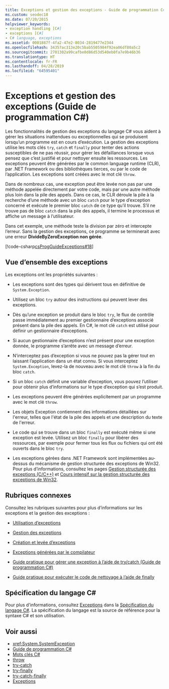 ```yaml
---
title: Exceptions et gestion des exceptions - Guide de programmation C#
ms.custom: seodec18
ms.date: 07/20/2015
helpviewer_keywords:
- exception handling [C#]
- exceptions [C#]
- C# language, exceptions
ms.assetid: 0001887f-4fa2-47e2-8034-2819477e2344
ms.openlocfilehash: 34357ac313e20c5bab5505984f92ea06df80a5c2
ms.sourcegitcommit: 2701302a99cafbe0d86d53d540eb0fa7e9b46b36
ms.translationtype: HT
ms.contentlocale: fr-FR
ms.lasthandoff: 04/28/2019
ms.locfileid: "64595401"
---
```

# <a name="exceptions-and-exception-handling-c-programming-guide"></a>Exceptions et gestion des exceptions (Guide de programmation C#)
Les fonctionnalités de gestion des exceptions du langage C# vous aident à gérer les situations inattendues ou exceptionnelles qui se produisent lorsqu’un programme est en cours d’exécution. La gestion des exceptions utilise les mots clés `try`, `catch` et `finally` pour tenter des actions susceptibles de ne pas réussir, pour gérer les défaillances lorsque vous pensez que c’est justifié et pour nettoyer ensuite les ressources. Les exceptions peuvent être générées par le common language runtime (CLR), par .NET Framework ou des bibliothèques tierces, ou par le code de l’application. Les exceptions sont créées avec le mot clé `throw`.  
  
 Dans de nombreux cas, une exception peut être levée non pas par une méthode appelée directement par votre code, mais par une autre méthode plus loin dans la pile des appels. Dans ce cas, le CLR déroule la pile à la recherche d’une méthode avec un bloc `catch` pour le type d’exception concerné et exécute le premier bloc `catch` de ce type qu’il trouve. S’il ne trouve pas de bloc `catch` dans la pile des appels, il termine le processus et affiche un message à l’utilisateur.  
  
 Dans cet exemple, une méthode teste la division par zéro et intercepte l’erreur. Sans la gestion des exceptions, ce programme se terminerait avec une erreur **DivideByZeroException non gérée**.  
  
 [!code-csharp[csProgGuideExceptions#18](~/samples/snippets/csharp/VS_Snippets_VBCSharp/csProgGuideExceptions/CS/Exceptions.cs#18)]  
  
## <a name="exceptions-overview"></a>Vue d’ensemble des exceptions  
 Les exceptions ont les propriétés suivantes :  
  
- Les exceptions sont des types qui dérivent tous en définitive de `System.Exception`.  
  
- Utilisez un bloc `try` autour des instructions qui peuvent lever des exceptions.  
  
- Dès qu’une exception se produit dans le bloc `try`, le flux de contrôle passe immédiatement au premier gestionnaire d’exceptions associé présent dans la pile des appels. En C#, le mot clé `catch` est utilisé pour définir un gestionnaire d’exceptions.  
  
- Si aucun gestionnaire d’exceptions n’est présent pour une exception donnée, le programme s’arrête avec un message d’erreur.  
  
- N’interceptez pas d’exception si vous ne pouvez pas la gérer tout en laissant l’application dans un état connu. Si vous interceptez `System.Exception`, levez-la de nouveau avec le mot clé `throw` à la fin du bloc `catch`.  
  
- Si un bloc `catch` définit une variable d’exception, vous pouvez l’utiliser pour obtenir plus d’informations sur le type d’exception qui s’est produit.  
  
- Les exceptions peuvent être générées explicitement par un programme avec le mot clé `throw`.  
  
- Les objets Exception contiennent des informations détaillées sur l'erreur, telles que l'état de la pile des appels et une description du texte de l'erreur.  
  
- Le code qui se trouve dans un bloc `finally` est exécuté même si une exception est levée. Utilisez un bloc `finally` pour libérer des ressources, par exemple pour fermer tous les flux ou fichiers qui ont été ouverts dans le bloc `try`.  
  
- Les exceptions gérées dans .NET Framework sont implémentées au-dessus du mécanisme de gestion structurée des exceptions de Win32. Pour plus d’informations, consultez les pages [Gestion structurée des exceptions (C/C++)](/cpp/cpp/structured-exception-handling-c-cpp) et [Cours intensif sur la gestion structurée des exceptions de Win32](https://bytepointer.com/resources/pietrek_crash_course_depths_of_win32_seh.htm).  
  
## <a name="related-sections"></a>Rubriques connexes  
 Consultez les rubriques suivantes pour plus d’informations sur les exceptions et la gestion des exceptions :  
  
- [Utilisation d’exceptions](../../../csharp/programming-guide/exceptions/using-exceptions.md)  
  
- [Gestion des exceptions](../../../csharp/programming-guide/exceptions/exception-handling.md)  
  
- [Création et levée d’exceptions](../../../csharp/programming-guide/exceptions/creating-and-throwing-exceptions.md)  
  
- [Exceptions générées par le compilateur](../../../csharp/programming-guide/exceptions/compiler-generated-exceptions.md)  
  
- [Guide pratique pour gérer une exception à l’aide de try/catch (Guide de programmation C#)](../../../csharp/programming-guide/exceptions/how-to-handle-an-exception-using-try-catch.md)  
  
- [Guide pratique pour exécuter le code de nettoyage à l’aide de finally](../../../csharp/programming-guide/exceptions/how-to-execute-cleanup-code-using-finally.md)  
  
## <a name="c-language-specification"></a>Spécification du langage C#  

Pour plus d’informations, consultez [Exceptions](~/_csharplang/spec/exceptions.md) dans la [Spécification du langage C#](../../language-reference/language-specification/index.md). La spécification du langage est la source de référence pour la syntaxe C# et son utilisation.
  
## <a name="see-also"></a>Voir aussi

- <xref:System.SystemException>
- [Guide de programmation C#](../../../csharp/programming-guide/index.md)
- [Mots clés C#](../../../csharp/language-reference/keywords/index.md)
- [throw](../../../csharp/language-reference/keywords/throw.md)
- [try-catch](../../../csharp/language-reference/keywords/try-catch.md)
- [try-finally](../../../csharp/language-reference/keywords/try-finally.md)
- [try-catch-finally](../../../csharp/language-reference/keywords/try-catch-finally.md)
- [Exceptions](../../../standard/exceptions/index.md)
